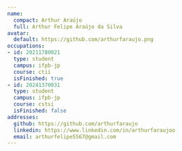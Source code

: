 ```yaml
---
name:
  compact: Arthur Araújo
  full: Arthur Felipe Araújo da Silva
avatar:
  default: https://github.com/arthurfaraujo.png
occupations:
- id: 20211780021
  type: student
  campus: ifpb-jp
  course: ctii
  isFinished: true
- id: 20241370031
  type: student
  campus: ifpb-jp
  course: cstsi
  isFinished: false
addresses:
  github: https://github.com/arthurfaraujo
  linkedin: https://www.linkedin.com/in/arthurfaraujoo
  email: arthurfelipe5567@gmail.com
---
```

